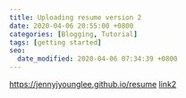 ```yaml
---
title: Uploading resume version 2
date: 2020-04-06 20:55:00 +0800
categories: [Blogging, Tutorial]
tags: [getting started]
seo:
  date_modified: 2020-04-06 07:34:39 +0800
---
```

<html>
<head>
  <meta http-equiv="content-type" content="text/html; charset=utf-8">
  <title>kekayan's Resume</title>
</head>
  <body>
    <a href="https://jennyjyounglee.github.io/resume" target="_blank">https://jennyjyounglee.github.io/resume</a>
	<a href="https://github.com/jennyjyounglee/Statistics/raw/master/testintrotostat.pdf" target="_blank">link2</a>
  </body>
</html>
